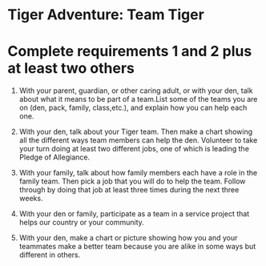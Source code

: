 # Tiger Adventure: Team Tiger

# Complete requirements 1 and 2 plus at least two others

1. With your parent, guardian, or other caring adult, or with your den, talk about what it means to be part of a team.List some of the teams you are on (den, pack, family, class,etc.), and explain how you can help each one.

2. With your den, talk about your Tiger team. Then make a
chart showing all the different ways team members can
help the den. Volunteer to take your turn doing at least
two different jobs, one of which is leading the Pledge of
Allegiance.

3. With your family, talk about how family members each have
a role in the family team. Then pick a job that you will do
to help the team. Follow through by doing that job at least
three times during the next three weeks.

4. With your den or family, participate as a team in a service project that helps our country or your community.

5. With your den, make a chart or picture showing how you
and your teammates make a better team because you are
alike in some ways but different in others.
